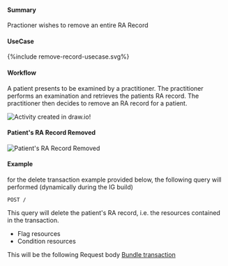 #### Summary

<p>Practioner wishes to remove an entire RA Record</p>    

#### UseCase

<div style="text-align: left;">

  {%include remove-record-usecase.svg%}

</div>


#### Workflow
<p>
A patient presents to be examined by a practitioner. The practitioner performs an examination and retrieves the patients RA record. The practitioner then decides to remove an RA record for a patient.
</p>

<div>
    <img style="max-width: 70%" alt="Activity created in draw.io!" src="remove-record-workflow.svg"/>
</div>

#### Patient's RA Record Removed

<div>
    <img style="max-width: 70%" alt="Patient's RA Record Removed" src="remove-ra-record.drawio.png"/>
</div>

#### Example

for the delete transaction example provided below, the following query will performed (dynamically during the IG build)

```
POST /
```

This query will delete the patient's RA record, i.e. the resources contained in the transaction.

* Flag resources  
* Condition resources  

This will be the following Request body [Bundle transaction](Bundle-RemoveRARecordExample.html)
